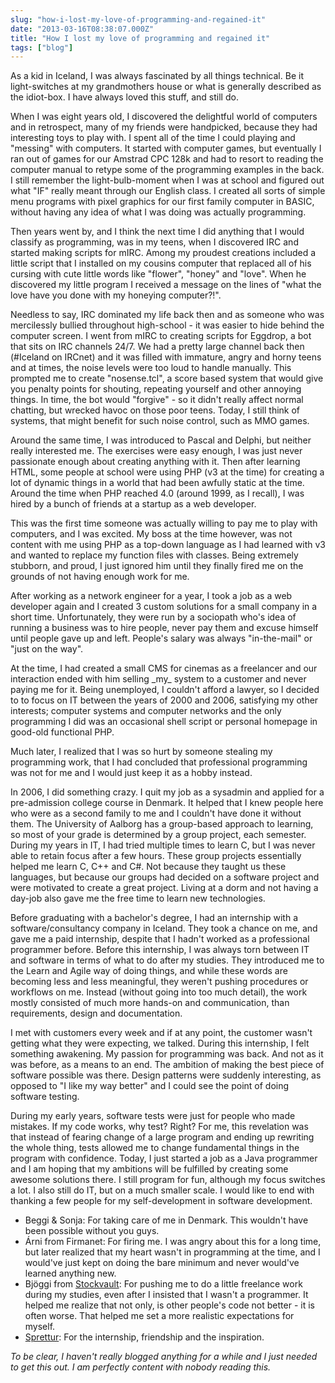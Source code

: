 ```yaml
---
slug: "how-i-lost-my-love-of-programming-and-regained-it"
date: "2013-03-16T08:38:07.000Z"
title: "How I lost my love of programming and regained it"
tags: ["blog"]
---
```


As a kid in Iceland, I was always fascinated by all things technical. Be it light-switches at my grandmothers house or what is generally described as the idiot-box. I have always loved this stuff, and still do.

When I was eight years old, I discovered the delightful world of computers and in retrospect, many of my friends were handpicked, because they had interesting toys to play with. I spent all of the time I could playing and "messing" with computers. It started with computer games, but eventually I ran out of games for our Amstrad CPC 128k and had to resort to reading the computer manual to retype some of the programming examples in the back. I still remember the light-bulb-moment when I was at school and figured out what "IF" really meant through our English class. I created all sorts of simple menu programs with pixel graphics for our first family computer in BASIC, without having any idea of what I was doing was actually programming.

Then years went by, and I think the next time I did anything that I would classify as programming, was in my teens, when I discovered IRC and started making scripts for mIRC. Among my proudest creations included a little script that I installed on my cousins computer that replaced all of his cursing with cute little words like "flower", "honey" and "love". When he discovered my little program I received a message on the lines of "what the love have you done with my honeying computer?!".

Needless to say, IRC dominated my life back then and as someone who was mercilessly bullied throughout high-school - it was easier to hide behind the computer screen. I went from mIRC to creating scripts for Eggdrop, a bot that sits on IRC channels 24/7. We had a pretty large channel back then (#Iceland on IRCnet) and it was filled with immature, angry and horny teens and at times, the noise levels were too loud to handle manually. This prompted me to create "nosense.tcl", a score based system that would give you penalty points for shouting, repeating yourself and other annoying things. In time, the bot would "forgive" - so it didn't really affect normal chatting, but wrecked havoc on those poor teens. Today, I still think of systems, that might benefit for such noise control, such as MMO games.

Around the same time, I was introduced to Pascal and Delphi, but neither really interested me. The exercises were easy enough, I was just never passionate enough about creating anything with it. Then after learning HTML, some people at school were using PHP (v3 at the time) for creating a lot of dynamic things in a world that had been awfully static at the time. Around the time when PHP reached 4.0 (around 1999, as I recall), I was hired by a bunch of friends at a startup as a web developer.

This was the first time someone was actually willing to pay me to play with computers, and I was excited. My boss at the time however, was not content with me using PHP as a top-down language as I had learned with v3 and wanted to replace my function files with classes. Being extremely stubborn, and proud, I just ignored him until they finally fired me on the grounds of not having enough work for me.

After working as a network engineer for a year, I took a job as a web developer again and I created 3 custom solutions for a small company in a short time. Unfortunately, they were run by a sociopath who's idea of running a business was to hire people, never pay them and excuse himself until people gave up and left. People's salary was always "in-the-mail" or "just on the way".

At the time, I had created a small CMS for cinemas as a freelancer and our interaction ended with him selling \_my\_ system to a customer and never paying me for it. Being unemployed, I couldn't afford a lawyer, so I decided to to focus on IT between the years of 2000 and 2006, satisfying my other interests; computer systems and computer networks and the only programming I did was an occasional shell script or personal homepage in good-old functional PHP.

Much later, I realized that I was so hurt by someone stealing my programming work, that I had concluded that professional programming was not for me and I would just keep it as a hobby instead.

In 2006, I did something crazy. I quit my job as a sysadmin and applied for a pre-admission college course in Denmark. It helped that I knew people here who were as a second family to me and I couldn't have done it without them. The University of Aalborg has a group-based approach to learning, so most of your grade is determined by a group project, each semester. During my years in IT, I had tried multiple times to learn C, but I was never able to retain focus after a few hours. These group projects essentially helped me learn C, C++ and C#. Not because they taught us these languages, but because our groups had decided on a software project and were motivated to create a great project. Living at a dorm and not having a day-job also gave me the free time to learn new technologies.

Before graduating with a bachelor's degree, I had an internship with a software/consultancy company in Iceland. They took a chance on me, and gave me a paid internship, despite that I hadn't worked as a professional programmer before. Before this internship, I was always torn between IT and software in terms of what to do after my studies. They introduced me to the Learn and Agile way of doing things, and while these words are becoming less and less meaningful, they weren't pushing procedures or workflows on me. Instead (without going into too much detail), the work mostly consisted of much more hands-on and communication, than requirements, design and documentation.

I met with customers every week and if at any point, the customer wasn't getting what they were expecting, we talked. During this internship, I felt something awakening. My passion for programming was back. And not as it was before, as a means to an end. The ambition of making the best piece of software possible was there. Design patterns were suddenly interesting, as opposed to "I like my way better" and I could see the point of doing software testing.

During my early years, software tests were just for people who made mistakes. If my code works, why test? Right? For me, this revelation was that instead of fearing change of a large program and ending up rewriting the whole thing, tests allowed me to change fundamental things in the program with confidence. Today, I just started a job as a Java programmer and I am hoping that my ambitions will be fulfilled by creating some awesome solutions there. I still program for fun, although my focus switches a lot. I also still do IT, but on a much smaller scale. I would like to end with thanking a few people for my self-development in software development.

- Beggi & Sonja: For taking care of me in Denmark. This wouldn't have been possible without you guys.
- Árni from Firmanet: For firing me. I was angry about this for a long time, but later realized that my heart wasn't in programming at the time, and I would've just kept on doing the bare minimum and never would've learned anything new.
- Bjöggi from [Stockvault](http://stockvault.net): For pushing me to do a little freelance work during my studies, even after I insisted that I wasn't a programmer. It helped me realize that not only, is other people's code not better - it is often worse. That helped me set a more realistic expectations for myself.
- [Sprettur](http://www.sprettur.is): For the internship, friendship and the inspiration.

_To be clear, I haven't really blogged anything for a while and I just needed to get this out. I am perfectly content with nobody reading this._
